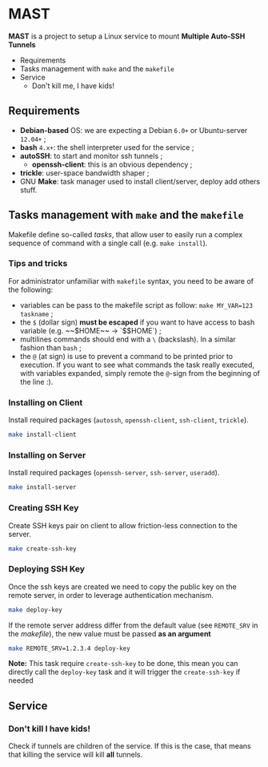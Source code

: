 # MAST

**MAST** is a project to setup a Linux service to mount __Multiple Auto-SSH Tunnels__

<!-- MarkdownTOC depth=3 -->

- Requirements
- Tasks management with `make` and the `makefile`
- Service
	- Don't kill me, I have kids!

<!-- /MarkdownTOC -->

## Requirements

* **Debian-based** OS: we are expecting a Debian `6.0+` or Ubuntu-server `12.04+` ;
* **bash** `4.x+`: the shell interpreter used for the service ;
* **autoSSH**: to start and monitor ssh tunnels ;
	* **openssh-client**: this is an obvious dependency ;
* **trickle**: user-space bandwidth shaper ;
* GNU **Make**: task manager used to install client/server, deploy add others stuff.

## Tasks management with `make` and the `makefile`

Makefile define so-called _tasks_, that allow user to easily run a complex sequence of command with a single call (e.g. `make install`).

### Tips and tricks

For administrator unfamiliar with `makefile` syntax, you need to be aware of the following:

* variables can be pass to the makefile script as follow: `make MY_VAR=123 taskname` ;
* the `$` (dollar sign) **must be escaped** if you want to have access to bash variable (e.g. ~~$HOME~~ → `$$HOME`) ;
* multilines commands should end with a `\` (backslash). In a similar fashion than `bash` ;
* the `@` (at sign) is use to prevent a command to be printed prior to execution. If you want to see what commands the task really executed, with variables expanded, simply remote the `@`-sign from the beginning of the line :).

### Installing on Client

Install required packages (`autossh`, `openssh-client`, `ssh-client`, `trickle`).

```bash
make install-client
```

### Installing on Server

Install required packages (`openssh-server`, `ssh-server`, `useradd`).

```bash
make install-server
```

### Creating SSH Key

Create SSH keys pair on client to allow friction-less connection to the server.

```bash
make create-ssh-key
```

### Deploying SSH Key

Once the ssh keys are created we need to copy the public key on the remote server, in order to leverage authentication mechanism.

```bash
make deploy-key
```

If the remote server address differ from the default value (see `REMOTE_SRV` in the _makefile_), the new value must be passed **as an argument**

```bash
make REMOTE_SRV=1.2.3.4 deploy-key
```

**Note:** This task require `create-ssh-key` to be done, this mean you can directly call the `deploy-key` task and it will trigger the `create-ssh-key` if needed

## Service

### Don't kill I have kids!

Check if tunnels are children of the service. If this is the case, that means that killing the service will kill **all** tunnels.